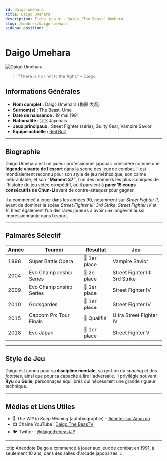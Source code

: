 ```yaml
---
id: daigo-umehara
title: Daigo Umehara
description: Fiche joueur - Daigo "The Beast" Umehara
slug: /membres/daigo-umehara
sidebar_position: 1
---
```


# Daigo Umehara

![Daigo Umehara](https://upload.wikimedia.org/wikipedia/commons/thumb/1/13/Daigo_playing_cropped.png/960px-Daigo_playing_cropped.png)

> "There is no limit to the fight." – Daigo

## Informations Générales

- **Nom complet :** Daigo Umehara (梅原 大吾)
- **Surnom(s) :** The Beast, Ume
- **Date de naissance :** 19 mai 1981
- **Nationalité :** 🇯🇵 Japonais
- **Jeux principaux :** Street Fighter (série), Guilty Gear, Vampire Savior
- **Équipe actuelle :** [Red Bull](https://www.redbull.com/int-en/athlete/daigo-umehara)

---

## Biographie

Daigo Umehara est un joueur professionnel japonais considéré comme une **légende vivante de l’esport** dans la scène des jeux de combat. Il est mondialement reconnu pour son style de jeu méthodique, son calme inébranlable, et son **"Moment 37"**, l’un des moments les plus iconiques de l'histoire du jeu vidéo compétitif, où il parvient à **parer 15 coups consécutifs de Chun-Li** avant de contre-attaquer pour gagner.

Il a commencé à jouer dans les années 90, notamment sur *Street Fighter II*, avant de dominer la scène *Street Fighter III: 3rd Strike*, *Street Fighter IV* et *V*. Il est également l’un des rares joueurs à avoir une longévité aussi impressionnante dans l’esport.

---

## Palmarès Sélectif

| Année | Tournoi                             | Résultat        | Jeu                     |
|-------|-------------------------------------|------------------|--------------------------|
| 1998  | Super Battle Opera                  | 🥇 1er place     | Vampire Savior          |
| 2004  | Evo Championship Series             | 🥈 2e place      | Street Fighter III: 3rd Strike |
| 2009  | Evo Championship Series             | 🥇 1er place     | Street Fighter IV       |
| 2010  | Godsgarden                          | 🥇 1er place     | Street Fighter IV       |
| 2015  | Capcom Pro Tour Finals              | 🏅 Qualifié      | Ultra Street Fighter IV |
| 2018  | Evo Japan                           | 🥇 1er place     | Street Fighter V        |

---

## Style de Jeu

Daigo est connu pour sa **discipline mentale**, sa gestion du *spacing* et des *footsies*, ainsi que pour sa capacité à lire l'adversaire. Il privilégie souvent **Ryu** ou **Guile**, personnages équilibrés qui nécessitent une grande rigueur technique.

---

## Médias et Liens Utiles

- 📘 *The Will to Keep Winning* (autobiographie) – [Acheter sur Amazon](https://www.amazon.com/Will-Keep-Winning-Daigo-Umehara/dp/1941220823)
- 📺 Chaîne YouTube : [Daigo The BeasTV](https://www.youtube.com/c/DaigoTheBeasTV)
- 🐦 Twitter : [@daigothebeastJP](https://twitter.com/daigothebeastJP)

---

:::tip Anecdote
Daigo a commencé à jouer aux jeux de combat en 1991, à seulement 10 ans, dans des salles d'arcade japonaises.
:::


